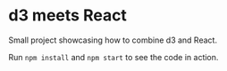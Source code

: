 # d3 meets React

Small project showcasing how to combine d3 and React.

Run `npm install` and `npm start` to see the code in action.
